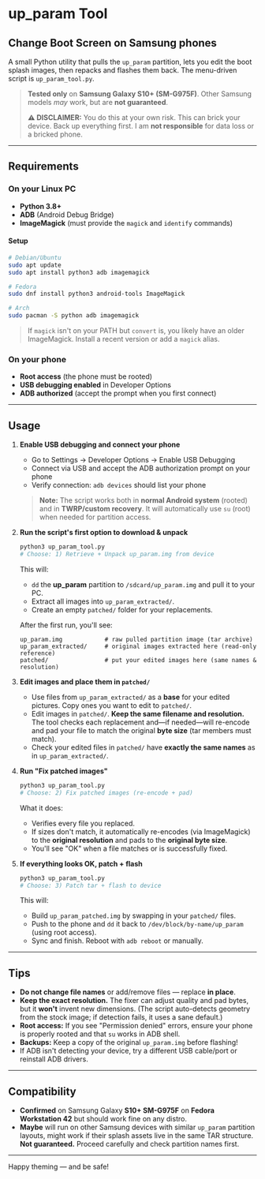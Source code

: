 # up_param Tool  
## Change Boot Screen on Samsung phones

A small Python utility that pulls the `up_param` partition, lets you edit the boot splash images, then repacks and flashes them back. The menu-driven script is `up_param_tool.py`.

> **Tested only** on **Samsung Galaxy S10+ (SM-G975F)**. Other Samsung models *may* work, but are **not guaranteed**.
>
> **⚠️ DISCLAIMER:** You do this at your own risk. This can brick your device. Back up everything first. I am **not responsible** for data loss or a bricked phone.

---

## Requirements

### On your Linux PC
- **Python 3.8+**
- **ADB** (Android Debug Bridge)
- **ImageMagick** (must provide the `magick` and `identify` commands)

#### Setup
```bash
# Debian/Ubuntu
sudo apt update
sudo apt install python3 adb imagemagick

# Fedora
sudo dnf install python3 android-tools ImageMagick

# Arch
sudo pacman -S python adb imagemagick
```

> If `magick` isn't on your PATH but `convert` is, you likely have an older ImageMagick. Install a recent version or add a `magick` alias.

### On your phone
- **Root access** (the phone must be rooted)
- **USB debugging enabled** in Developer Options
- **ADB authorized** (accept the prompt when you first connect)

---

## Usage

1) **Enable USB debugging and connect your phone**  
   - Go to Settings → Developer Options → Enable USB Debugging
   - Connect via USB and accept the ADB authorization prompt on your phone
   - Verify connection: `adb devices` should list your phone

   > **Note:** The script works both in **normal Android system** (rooted) and in **TWRP/custom recovery**. It will automatically use `su` (root) when needed for partition access.

2) **Run the script's first option to download & unpack**  
   ```bash
   python3 up_param_tool.py
   # Choose: 1) Retrieve + Unpack up_param.img from device
   ```
   This will:
   - `dd` the **up_param** partition to `/sdcard/up_param.img` and pull it to your PC.
   - Extract all images into `up_param_extracted/`.
   - Create an empty `patched/` folder for your replacements.

   After the first run, you'll see:
   ```
   up_param.img            # raw pulled partition image (tar archive)
   up_param_extracted/     # original images extracted here (read-only reference)
   patched/                # put your edited images here (same names & resolution)
   ```

3) **Edit images and place them in `patched/`**  
   - Use files from `up_param_extracted/` as a **base** for your edited pictures. Copy ones you want to edit to `patched/`.
   - Edit images in `patched/`. **Keep the same filename and resolution.**  
     The tool checks each replacement and—if needed—will re-encode and pad your file to match the original **byte size** (tar members must match).
   - Check your edited files in `patched/` have **exactly the same names** as in `up_param_extracted/`.

4) **Run "Fix patched images"**  
   ```bash
   python3 up_param_tool.py
   # Choose: 2) Fix patched images (re-encode + pad)
   ```
   What it does:
   - Verifies every file you replaced.
   - If sizes don't match, it automatically re-encodes (via ImageMagick) to the **original resolution** and pads to the **original byte size**.
   - You'll see "OK" when a file matches or is successfully fixed.

5) **If everything looks OK, patch + flash**  
   ```bash
   python3 up_param_tool.py
   # Choose: 3) Patch tar + flash to device
   ```
   This will:
   - Build `up_param_patched.img` by swapping in your `patched/` files.
   - Push to the phone and `dd` it back to `/dev/block/by-name/up_param` (using root access).
   - Sync and finish. Reboot with `adb reboot` or manually.

---

## Tips

- **Do not change file names** or add/remove files — replace **in place**.
- **Keep the exact resolution.** The fixer can adjust quality and pad bytes, but it **won't** invent new dimensions. (The script auto-detects geometry from the stock image; if detection fails, it uses a sane default.)
- **Root access:** If you see "Permission denied" errors, ensure your phone is properly rooted and that `su` works in ADB shell.
- **Backups:** Keep a copy of the original `up_param.img` before flashing!
- If ADB isn't detecting your device, try a different USB cable/port or reinstall ADB drivers.

---

## Compatibility

- **Confirmed** on Samsung Galaxy **S10+ SM-G975F** on **Fedora Workstation 42** but should work fine on any distro.
- **Maybe** will run on other Samsung devices with similar `up_param` partition layouts, might work if their splash assets live in the same TAR structure. **Not guaranteed.** Proceed carefully and check partition names first.

---

Happy theming — and be safe!